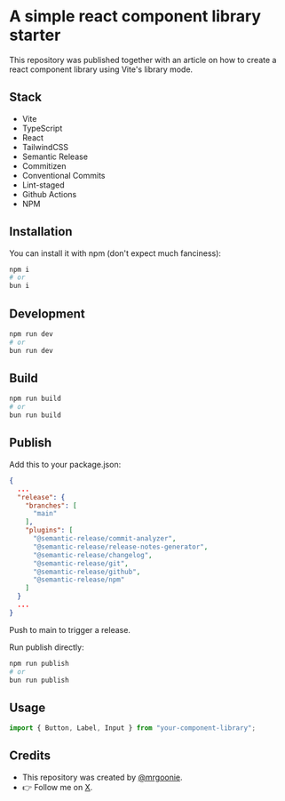 # A simple react component library starter

This repository was published together with an article on how to create a react component library using Vite's library mode.

## Stack

- Vite
- TypeScript
- React
- TailwindCSS
- Semantic Release
- Commitizen
- Conventional Commits
- Lint-staged
- Github Actions
- NPM

## Installation

You can install it with npm (don't expect much fanciness):

```bash
npm i
# or
bun i
```

## Development

```bash
npm run dev
# or
bun run dev
```

## Build

```bash
npm run build
# or
bun run build
```

## Publish

Add this to your package.json:

```json
{
  ...
  "release": {
    "branches": [
      "main"
    ],
    "plugins": [
      "@semantic-release/commit-analyzer",
      "@semantic-release/release-notes-generator",
      "@semantic-release/changelog",
      "@semantic-release/git",
      "@semantic-release/github",
      "@semantic-release/npm"
    ]
  }
  ...
}
```

Push to main to trigger a release.

Run publish directly:

```bash
npm run publish
# or
bun run publish
```

## Usage

```javascript
import { Button, Label, Input } from "your-component-library";
```

## Credits

- This repository was created by [@mrgoonie](https://github.com/mrgoonie).
- 👉 Follow me on [X](https://x.com/goon_nguyen).
